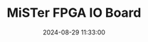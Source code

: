---
layout: post
title: MiSTer FPGA IO Board
summary: 
date: '2024-08-29 11:33:00'
tags: [MiSTer FPGA]
---